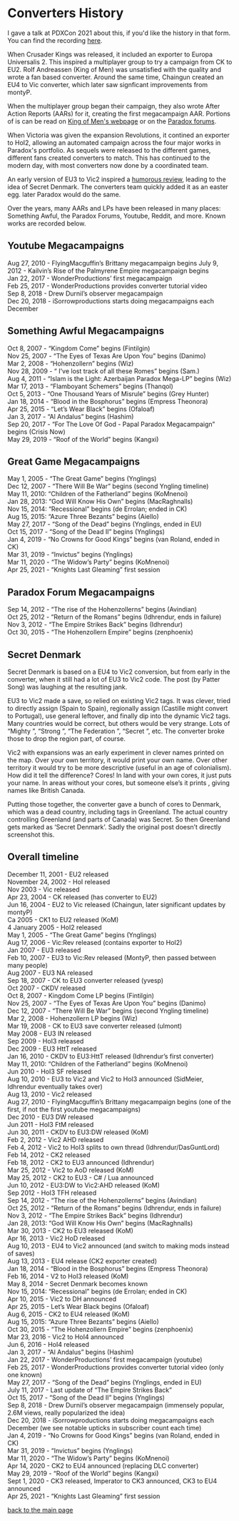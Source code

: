 # Converters History

I gave a talk at PDXCon 2021 about this, if you'd like the history in that form. You can find the recording [here](https://www.twitch.tv/videos/1032428222?filter=highlights&sort=time).

When Crusader Kings was released, it included an exporter to Europa Universalis 2. This inspired a multiplayer group to try a campaign from CK to EU2. Rolf Andreassen (King of Men) was unsatisfied with the quality and wrote a fan based converter. Around the same time, Chaingun created an EU4 to Vic converter, which later saw signficant improvements from montyP.

When the multiplayer group began their campaign, they also wrote After Action Reports (AARs) for it, creating the first megacampaign AAR. Portions of is can be read on [King of Men's webpage](https://sites.google.com/site/komskustomkonverters/aars) or on the [Paradox forums](https://forum.paradoxplaza.com/forum/threads/the-great-game-mp-aar.197420/).

When Victoria was given the expansion Revolutions, it contined an exporter to HoI2, allowing an automated campaign across the four major works in Paradox's portfolio. As sequels were released to the different games, different fans created converters to match. This has continued to the modern day, with most converters now done by a coordinated team.

An early version of EU3 to Vic2 inspired a [humorous review](https://lparchive.org/Victoria-II-Heart-of-Darkness/Update%2019/), leading to the idea of Secret Denmark. The converters team quickly added it as an easter egg. later Paradox would do the same.

Over the years, many AARs and LPs have been released in many places: Something Awful, the Paradox Forums, Youtube, Reddit, and more. Known works are recorded below.

## Youtube Megacampaigns
Aug 27, 2010 - FlyingMacguffin’s Brittany megacampaign begins
July 9, 2012 - Kailvin’s Rise of the Palmyrene Empire megacampaign begins  
Jan 22, 2017 - WonderProductions’ first megacampaign  
Feb 25, 2017 - WonderProductions provides converter tutorial video  
Sep  8, 2018 - Drew Durnil’s observer megacampaign  
Dec 20, 2018 - iSorrowproductions starts doing megacampaigns each December  

## Something Awful Megacampaigns
Oct  8, 2007 - “Kingdom Come” begins (Fintilgin)  
Nov 25, 2007 - “The Eyes of Texas Are Upon You” begins (Danimo)  
Mar  2, 2008 - “Hohenzollern” begins (Wiz)  
Nov 28, 2009 - “ I've lost track of all these Romes” begins (Sam.)  
Aug  4, 2011 - “Islam is the Light: Azerbaijan Paradox Mega-LP” begins (Wiz)  
Mar 17, 2013 - “Flamboyant Schemers” begins (Thanqol)  
Oct  5, 2013 - “One Thousand Years of Misrule” begins (Grey Hunter)  
Jan 18, 2014 - “Blood in the Bosphorus” begins (Empress Theonora)  
Apr 25, 2015 - “Let’s Wear Black” begins (Ofaloaf)  
Jan  3, 2017 -  “Al Andalus” begins (Hashim)  
Sep 20, 2017 - “For The Love Of God - Papal Paradox Megacampaign” begins (Crisis Now)  
May 29, 2019 - “Roof of the World” begins (Kangxi)  


## Great Game Megacampaigns
May  1, 2005 - “The Great Game” begins (Ynglings)  
Dec 12, 2007 - “There Will Be War” begins (second Yngling timeline)  
May 11, 2010: “Children of the Fatherland” begins (KoMnenoi)  
Jan 28, 2013: “God Will Know His Own” begins (MacRaghnalls)  
Nov 15, 2014: “Recessional” begins (de Errolan; ended in CK)  
Aug 15, 2015: “Azure Three Bezants” begins (Aiello)  
May 27, 2017 - “Song of the Dead” begins (Ynglings, ended in EU)  
Oct 15, 2017 - “Song of the Dead II” begins (Ynglings)  
Jan  4, 2019 - “No Crowns for Good Kings” begins (van Roland, ended in CK)  
Mar 31, 2019 - “Invictus” begins (Ynglings)  
Mar 11, 2020 - “The Widow’s Party” begins (KoMnenoi)  
Apr 25, 2021 - “Knights Last Gleaming” first session  


## Paradox Forum Megacampaigns
Sep 14, 2012 - “The rise of the Hohenzollerns” begins (Avindian)  
Oct 25, 2012 - “Return of the Romans” begins (Idhrendur, ends in failure)  
Nov  3, 2012 - “The Empire Strikes Back” begins (Idhrendur)  
Oct 30, 2015 - “The Hohenzollern Empire” begins (zenphoenix)  

## Secret Denmark
Secret Denmark is based on a EU4 to Vic2 conversion, but from early in the converter, when it still had a lot of EU3 to Vic2 code. The post (by Patter Song) was laughing at the resulting jank.

EU3 to Vic2 made a save, so relied on existing Vic2 tags. It was clever, tried to directly assign (Spain to Spain), regionally assign (Castille might convert to Portugal), use general leftover, and finally dip into the dynamic Vic2 tags. Many countries would be correct, but others would be very strange. Lots of “Mighty <region>”, “Strong <region>”, “The Federation <of region>”, “Secret <region>”, etc. The converter broke those to drop the region part, of course.

Vic2 with expansions was an early experiment in clever names printed on the map. Over your own territory, it would print your own name. Over other territory it would try to be more descriptive (useful in an age of colonialism). How did it tell the difference? Cores! In land with your own cores, it just puts your name. In areas without your cores, but someone else’s it prints <Your adjective> <other county name>, giving names like British Canada.

Putting those together, the converter gave a bunch of cores to Denmark, which was a dead country, including tags in Greenland. The actual country controlling Greenland (and parts of Canada) was Secret. So then Greenland gets marked as ‘Secret Denmark’. Sadly the original post doesn’t directly screenshot this.

## Overall timeline

December 11, 2001 - EU2 released  
November 24, 2002 - HoI released  
Nov 2003 - Vic released  
Apr 23, 2004 - CK released (has converter to EU2)  
Jun 16, 2004 - EU2 to Vic released (Chaingun, later significant updates by montyP)  
Ca 2005 - CK1 to EU2 released (KoM)  
4 January 2005 - HoI2 released  
May 1, 2005 - “The Great Game” begins (Ynglings)  
Aug 17, 2006 - Vic:Rev released (contains exporter to HoI2)  
Jan 2007 - EU3 released  
Feb 10, 2007 - EU3 to Vic:Rev released (MontyP, then passed between many people)  
Aug 2007 - EU3 NA released  
Sep 18, 2007 - CK to EU3 converter released (yvesp)  
Oct 2007 - CKDV released  
Oct 8, 2007 - Kingdom Come LP begins (Fintilgin)  
Nov 25, 2007 - “The Eyes of Texas Are Upon You” begins (Danimo)  
Dec 12, 2007 - “There Will Be War” begins (second Yngling timeline)  
Mar 2, 2008 - Hohenzollern LP begins (Wiz)  
Mar 19, 2008 - CK to EU3 save converter released (ulmont)  
May 2008 - EU3 IN released  
Sep 2009 - HoI3 released  
Dec 2009 - EU3 HttT released  
Jan 16, 2010 - CKDV to EU3:HttT released (Idhrendur’s first converter)  
May 11, 2010: “Children of the Fatherland” begins (KoMnenoi)  
Jun 2010 - HoI3 SF released  
Aug 10, 2010 - EU3 to Vic2 and Vic2 to HoI3 announced (SidMeier, Idhrendur eventually takes over)  
Aug 13, 2010 - Vic2 released  
Aug 27, 2010 - FlyingMacguffin’s Brittany megacampaign begins (one of the first, if not the first youtube megacampaigns)  
Dec 2010 - EU3 DW released  
Jun 2011 - HoI3 FtM released  
Jun 30, 2011 - CKDV to EU3:DW released (KoM)  
Feb 2, 2012 - Vic2 AHD released  
Feb 4, 2012 - Vic2 to HoI3 splits to own thread (Idhrendur/DasGuntLord)  
Feb 14, 2012 - CK2 released  
Feb 18, 2012 - CK2 to EU3 announced (Idhrendur)  
Mar 25, 2012 - Vic2 to AoD released (KoM)  
May 25, 2012 - CK2 to EU3 - C# / Lua announced  
Jun 10, 2012 - EU3:DW to Vic2:AHD released (KoM)  
Sep 2012 - HoI3 TFH released  
Sep 14, 2012 - “The rise of the Hohenzollerns” begins (Avindian)  
Oct 25, 2012 - “Return of the Romans” begins (Idhrendur, ends in failure)  
Nov 3, 2012 - “The Empire Strikes Back” begins (Idhrendur)  
Jan 28, 2013: “God Will Know His Own” begins (MacRaghnalls)  
Mar 30, 2013 - CK2 to EU3 released (KoM)  
Apr 16, 2013 - Vic2 HoD released  
Aug 10, 2013 - EU4 to Vic2 announced (and switch to making mods instead of saves)  
Aug 13, 2013 - EU4 release (CK2 exporter created)  
Jan 18, 2014 - “Blood in the Bosphorus” begins (Empress Theonora)  
Feb 16, 2014 - V2 to HoI3 released (KoM)  
May 8, 2014 - Secret Denmark becomes known  
Nov 15, 2014: “Recessional” begins (de Errolan; ended in CK)  
Apr 10, 2015 - Vic2 to DH announced  
Apr 25, 2015 - Let’s Wear Black begins (Ofaloaf)  
Aug 6, 2015 - CK2 to EU4 released (KoM)  
Aug 15, 2015: “Azure Three Bezants” begins (Aiello)  
Oct 30, 2015 - “The Hohenzollern Empire” begins (zenphoenix)  
Mar 23, 2016 - Vic2 to HoI4 announced  
Jun 6, 2016 - HoI4 released  
Jan 3, 2017 -  “Al Andalus” begins (Hashim)  
Jan 22, 2017 - WonderProductions’ first megacampaign (youtube)  
Feb 25, 2017 - WonderProductions provides converter tutorial video (only one known)  
May 27, 2017 - “Song of the Dead” begins (Ynglings, ended in EU)  
July 11, 2017 - Last update of “The Empire Strikes Back”  
Oct 15, 2017 - “Song of the Dead II” begins (Ynglings)  
Sep 8, 2018 - Drew Durnil’s observer megacampaign (immensely popular, 2.6M views, really popularized the idea)  
Dec 20, 2018 - iSorrowproductions starts doing megacampaigns each December (we see notable upticks in subscriber count each time)  
Jan 4, 2019 - “No Crowns for Good Kings” begins (van Roland, ended in CK)  
Mar 31, 2019 - “Invictus” begins (Ynglings)  
Mar 11, 2020 - “The Widow’s Party” begins (KoMnenoi)  
Apr 14, 2020 - CK2 to EU4 announced (replacing DLC converter)  
May 29, 2019 - “Roof of the World” begins (Kangxi)  
Sept 1, 2020 - CK3 released, Imperator to CK3 announced, CK3 to EU4 announced  
Apr 25, 2021 - “Knights Last Gleaming” first session  

[back to the main page](index.md)